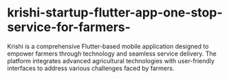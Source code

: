 # krishi-startup-flutter-app-one-stop-service-for-farmers-
Krishi is a comprehensive Flutter-based mobile application designed to empower farmers through technology and seamless service delivery. The platform integrates advanced agricultural technologies with user-friendly interfaces to address various challenges faced by farmers.
